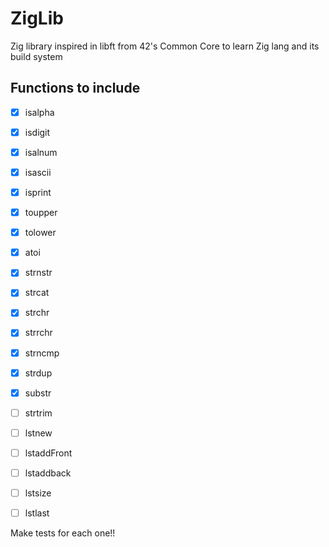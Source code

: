 # ZigLib
Zig library inspired in libft from 42's Common Core to learn Zig lang and its build system

## Functions to include
- [x] isalpha
- [x] isdigit
- [x] isalnum
- [x] isascii
- [x] isprint
- [x] toupper
- [x] tolower
- [x] atoi
- [x] strnstr
- [x] strcat
- [x] strchr
- [x] strrchr
- [x] strncmp

- [x] strdup
- [x] substr
- [ ] strtrim
- [ ] lstnew
- [ ] lstaddFront
- [ ] lstaddback
- [ ] lstsize
- [ ] lstlast

Make tests for each one!!

